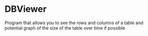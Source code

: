 # DBViewer
Program that allows you to see the rows and columns of a table and potential graph of the size of the table over time if possible

